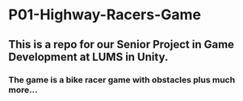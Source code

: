 # P01-Highway-Racers-Game
## This is a repo for our Senior Project in Game Development at LUMS in Unity. 
### The game is a bike racer game with obstacles plus much more...
